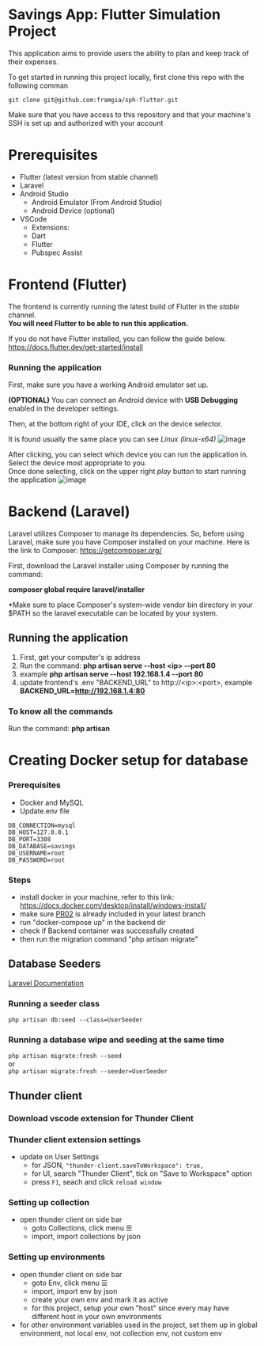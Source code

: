 # Savings App: Flutter Simulation Project
This application aims to provide users the ability to plan and keep track of their expenses.

To get started in running this project locally, first clone this repo with the following comman

```
git clone git@github.com:framgia/sph-flutter.git
```

Make sure that you have access to this repository and that your machine's SSH is set up and authorized with your account

# Prerequisites
- Flutter (latest version from stable channel)
- Laravel
- Android Studio
  - Android Emulator (From Android Studio)
  - Android Device (optional)
- VSCode
  - Extensions:
  - Dart
  - Flutter
  - Pubspec Assist

# Frontend (Flutter)
The frontend is currently running the latest build of Flutter in the *stable* channel. <br>
**You will need Flutter to be able to run this application.**

If you do not have Flutter installed, you can follow the guide below. <br>
https://docs.flutter.dev/get-started/install

### Running the application
First, make sure you have a working Android emulator set up.

**(OPTIONAL)**
You can connect an Android device with **USB Debugging** enabled in the developer settings.

Then, at the bottom right of your IDE, click on the device selector.

It is found usually the same place you can see *Linux (linux-x64)*
![image](https://github.com/framgia/sph-flutter/assets/99173155/6aa1ce4c-18ae-42be-8333-78927f6f242d)

After clicking, you can select which device you can run the application in. Select the device most appropriate to you. <br>
Once done selecting, click on the upper right *play* button to start running the application
![image](https://github.com/framgia/sph-flutter/assets/99173155/82dfc361-ec23-4b1c-ad0b-c34f45b9b44b)

# Backend (Laravel)
Laravel utilizes Composer to manage its dependencies. So, before using Laravel, make sure you have Composer installed on your machine.
Here is the link to Composer: https://getcomposer.org/

First, download the Laravel installer using Composer by running the command:

**composer global require laravel/installer**

*Make sure to place Composer's system-wide vendor bin directory in your $PATH so the laravel executable can be located by your system.

## Running the application
1. First, get your computer's ip address
2. Run the command: **php artisan serve --host \<ip> --port 80**
3. example **php artisan serve --host 192.168.1.4 --port 80**
4. update frontend's .env "BACKEND_URL" to http://\<ip>:\<port>, example **BACKEND_URL=http://192.168.1.4:80**

### To know all the commands
Run the command: **php artisan**

# Creating Docker setup for database
### Prerequisites
- Docker and MySQL
- Update.env file
```
DB_CONNECTION=mysql
DB_HOST=127.0.0.1
DB_PORT=3308
DB_DATABASE=savings
DB_USERNAME=root
DB_PASSWORD=root
```

### Steps
- install docker in your machine, refer to this link: https://docs.docker.com/desktop/install/windows-install/
- make sure [PR02](https://github.com/framgia/sph-flutter/pull/2) is already included in your latest branch
- run "docker-compose up" in the backend dir
- check if Backend container was successfully created
- then run the migration command "php artisan migrate"

## Database Seeders
[Laravel Documentation](https://laravel.com/docs/8.x/seeding#introduction)
### Running a seeder class
`php artisan db:seed --class=UserSeeder`

### Running a database wipe and seeding at the same time
`php artisan migrate:fresh --seed`  
or  
`php artisan migrate:fresh --seeder=UserSeeder`

## Thunder client
### Download vscode extension for Thunder Client
### Thunder client extension settings
- update on User Settings
  - for JSON, `"thunder-client.saveToWorkspace": true,`
  - for UI, search "Thunder Client", tick on "Save to Workspace" option
  - press `F1`, seach and click `reload window`
### Setting up collection
- open thunder client on side bar
  - goto Collections, click menu ☰
  - import, import collections by json
### Setting up environments
- open thunder client on side bar
  - goto Env, click menu ☰
  - import, import env by json
  - create your own env and mark it as active
  - for this project, setup your own "host" since every may have different host in your own environments
- for other environment variables used in the project, set them up in global environment, not local env, not collection env, not custom env